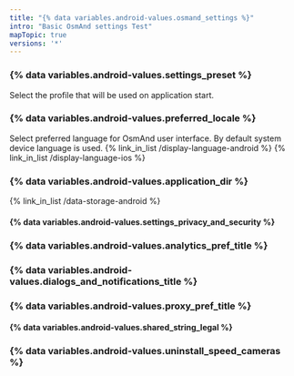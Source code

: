 ```yaml
---
title: "{% data variables.android-values.osmand_settings %}"
intro: "Basic OsmAnd settings Test"
mapTopic: true
versions: '*'
---
```


### {% data variables.android-values.settings_preset %}
Select the profile that will be used on application start.

### {% data variables.android-values.preferred_locale %}
Select preferred language for OsmAnd user interface. By default system device language is used.
{% link_in_list /display-language-android %}
{% link_in_list /display-language-ios %}

### {% data variables.android-values.application_dir %}
{% link_in_list /data-storage-android %}

#### {% data variables.android-values.settings_privacy_and_security %}

### {% data variables.android-values.analytics_pref_title %}

### {% data variables.android-values.dialogs_and_notifications_title %}

### {% data variables.android-values.proxy_pref_title %}

#### {% data variables.android-values.shared_string_legal %}

### {% data variables.android-values.uninstall_speed_cameras %}